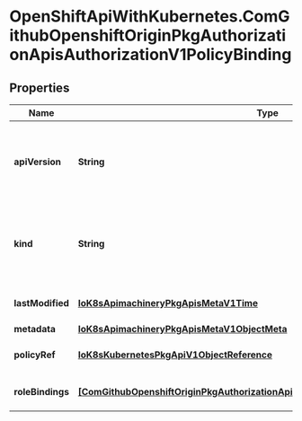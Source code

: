 # OpenShiftApiWithKubernetes.ComGithubOpenshiftOriginPkgAuthorizationApisAuthorizationV1PolicyBinding

## Properties
Name | Type | Description | Notes
------------ | ------------- | ------------- | -------------
**apiVersion** | **String** | APIVersion defines the versioned schema of this representation of an object. Servers should convert recognized schemas to the latest internal value, and may reject unrecognized values. More info: http://releases.k8s.io/HEAD/docs/devel/api-conventions.md#resources | [optional] 
**kind** | **String** | Kind is a string value representing the REST resource this object represents. Servers may infer this from the endpoint the client submits requests to. Cannot be updated. In CamelCase. More info: http://releases.k8s.io/HEAD/docs/devel/api-conventions.md#types-kinds | [optional] 
**lastModified** | [**IoK8sApimachineryPkgApisMetaV1Time**](IoK8sApimachineryPkgApisMetaV1Time.md) | LastModified is the last time that any part of the PolicyBinding was created, updated, or deleted | 
**metadata** | [**IoK8sApimachineryPkgApisMetaV1ObjectMeta**](IoK8sApimachineryPkgApisMetaV1ObjectMeta.md) | Standard object&#39;s metadata. | [optional] 
**policyRef** | [**IoK8sKubernetesPkgApiV1ObjectReference**](IoK8sKubernetesPkgApiV1ObjectReference.md) | PolicyRef is a reference to the Policy that contains all the Roles that this PolicyBinding&#39;s RoleBindings may reference | 
**roleBindings** | [**[ComGithubOpenshiftOriginPkgAuthorizationApisAuthorizationV1NamedRoleBinding]**](ComGithubOpenshiftOriginPkgAuthorizationApisAuthorizationV1NamedRoleBinding.md) | RoleBindings holds all the RoleBindings held by this PolicyBinding, mapped by RoleBinding.Name | 


